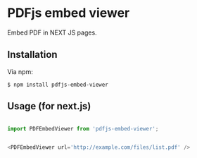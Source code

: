 # PDFjs embed viewer

Embed PDF in NEXT JS pages.


## Installation

Via npm:

	$ npm install pdfjs-embed-viewer

## Usage (for next.js)

```javascript

import PDFEmbedViewer from 'pdfjs-embed-viewer';


<PDFEmbedViewer url='http://example.com/files/list.pdf' />
```
